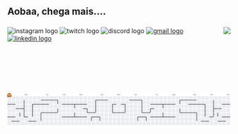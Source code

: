 <h2 align="left">Aobaa, chega mais....</h2>

###

<img align="right" height="150" src="https://media1.tenor.com/m/dEfkgDsugLIAAAAd/thumbs-up-baby.gif"  />

###

###

<div align="left">
  <img src="https://img.shields.io/static/v1?message=Instagram&logo=instagram&label=&color=E4405F&logoColor=white&labelColor=&style=for-the-badge" height="35" alt="instagram logo"  />
  <img src="https://img.shields.io/static/v1?message=Twitch&logo=twitch&label=&color=9146FF&logoColor=white&labelColor=&style=for-the-badge" height="35" alt="twitch logo"  />
  <img src="https://img.shields.io/static/v1?message=Discord&logo=discord&label=&color=7289DA&logoColor=white&labelColor=&style=for-the-badge" height="35" alt="discord logo"  />
  <a href="vitormachadobdo@gmail.com" target="_blank">
    <img src="https://img.shields.io/static/v1?message=Gmail&logo=gmail&label=&color=D14836&logoColor=white&labelColor=&style=for-the-badge" height="35" alt="gmail logo"  />
  </a>
  <a href="https://www.linkedin.com/in/vitor-machado-63964b2a3/" target="_blank">
    <img src="https://img.shields.io/static/v1?message=LinkedIn&logo=linkedin&label=&color=0077B5&logoColor=white&labelColor=&style=for-the-badge" height="35" alt="linkedin logo"  />
  </a>
</div>



<picture>
  <source media="(prefers-color-scheme: dark)" srcset="https://raw.githubusercontent.com/vitormachad0/vitormachad0/output/pacman-contribution-graph-dark.svg">
  <source media="(prefers-color-scheme: light)" srcset="https://raw.githubusercontent.com/vitormachad0/vitormachad0/output/pacman-contribution-graph.svg">
  <img alt="pacman contribution graph" src="https://raw.githubusercontent.com/vitormachad0/vitormachad0/output/pacman-contribution-graph.svg">
</picture>

###


###
